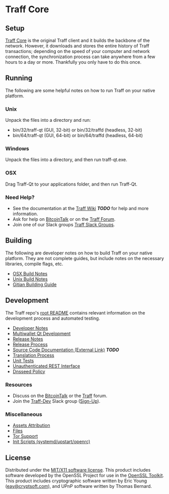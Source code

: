 Traff Core
=====================

Setup
---------------------
[Traff Core](http://traff.com/wallet) is the original Traff client and it builds the backbone of the network. However, it downloads and stores the entire history of Traff transactions; depending on the speed of your computer and network connection, the synchronization process can take anywhere from a few hours to a day or more. Thankfully you only have to do this once.

Running
---------------------
The following are some helpful notes on how to run Traff on your native platform.

### Unix

Unpack the files into a directory and run:

- bin/32/traff-qt (GUI, 32-bit) or bin/32/traffd (headless, 32-bit)
- bin/64/traff-qt (GUI, 64-bit) or bin/64/traffd (headless, 64-bit)

### Windows

Unpack the files into a directory, and then run traff-qt.exe.

### OSX

Drag Traff-Qt to your applications folder, and then run Traff-Qt.

### Need Help?

* See the documentation at the [Traff Wiki](https://en.bitcoin.it/wiki/Main_Page) ***TODO***
for help and more information.
* Ask for help on [BitcoinTalk](https://bitcointalk.org/index.php?topic=1262920.0) or on the [Traff Forum](http://forum.traff.com/).
* Join one of our Slack groups [Traff Slack Groups](https://traff.com/slack-logins/).

Building
---------------------
The following are developer notes on how to build Traff on your native platform. They are not complete guides, but include notes on the necessary libraries, compile flags, etc.

- [OSX Build Notes](build-osx.md)
- [Unix Build Notes](build-unix.md)
- [Gitian Building Guide](gitian-building.md)

Development
---------------------
The Traff repo's [root README](https://github.com/traffcoin/traff/blob/master/README.md) contains relevant information on the development process and automated testing.

- [Developer Notes](developer-notes.md)
- [Multiwallet Qt Development](multiwallet-qt.md)
- [Release Notes](release-notes.md)
- [Release Process](release-process.md)
- [Source Code Documentation (External Link)](https://dev.visucore.com/bitcoin/doxygen/) ***TODO***
- [Translation Process](translation_process.md)
- [Unit Tests](unit-tests.md)
- [Unauthenticated REST Interface](REST-interface.md)
- [Dnsseed Policy](dnsseed-policy.md)

### Resources

* Discuss on the [BitcoinTalk](https://bitcointalk.org/index.php?topic=1262920.0) or the [Traff](http://forum.traff.com/) forum.
* Join the [Traff-Dev](https://traff-dev.slack.com/) Slack group ([Sign-Up](https://traff-dev.herokuapp.com/)).

### Miscellaneous
- [Assets Attribution](assets-attribution.md)
- [Files](files.md)
- [Tor Support](tor.md)
- [Init Scripts (systemd/upstart/openrc)](init.md)

License
---------------------
Distributed under the [MIT/X11 software license](http://www.opensource.org/licenses/mit-license.php).
This product includes software developed by the OpenSSL Project for use in the [OpenSSL Toolkit](https://www.openssl.org/). This product includes
cryptographic software written by Eric Young ([eay@cryptsoft.com](mailto:eay@cryptsoft.com)), and UPnP software written by Thomas Bernard.
